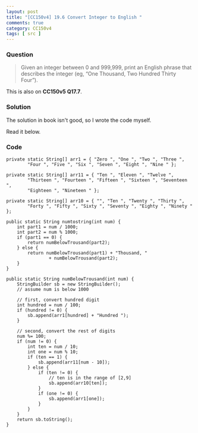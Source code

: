 ```yaml
---
layout: post
title: "[CC150v4] 19.6 Convert Integer to English "
comments: true
category: CC150v4
tags: [ src ]
---
```


### Question

> Given an integer between 0 and 999,999, print an English phrase that describes the integer (eg, “One Thousand, Two Hundred Thirty Four”). 

This is also on __CC150v5 Q17.7__. 

### Solution

The solution in book isn't good, so I wrote the code myself. 

Read it below. 

### Code

	private static String[] arr1 = { "Zero ", "One ", "Two ", "Three ",
			"Four ", "Five ", "Six ", "Seven ", "Eight ", "Nine " };

	private static String[] arr11 = { "Ten ", "Eleven ", "Twelve ",
			"Thirteen ", "Fourteen ", "Fifteen ", "Sixteen ", "Seventeen ",
			"Eighteen ", "Nineteen " };

	private static String[] arr10 = { "", "Ten ", "Twenty ", "Thirty ",
			"Forty ", "Fifty ", "Sixty ", "Seventy ", "Eighty ", "Ninety " };

	public static String numtostring(int num) {
		int part1 = num / 1000;
		int part2 = num % 1000;
		if (part1 == 0) {
			return numBelowTrousand(part2);
		} else {
			return numBelowTrousand(part1) + "Thousand, "
					+ numBelowTrousand(part2);
		}
	}

	public static String numBelowTrousand(int num) {
		StringBuilder sb = new StringBuilder();
		// assume num is below 1000

		// first, convert hundred digit
		int hundred = num / 100;
		if (hundred != 0) {
			sb.append(arr1[hundred] + "Hundred ");
		}

		// second, convert the rest of digits
		num %= 100;
		if (num != 0) {
			int ten = num / 10;
			int one = num % 10;
			if (ten == 1) {
				sb.append(arr11[num - 10]);
			} else {
				if (ten != 0) {
					// ten is in the range of [2,9]
					sb.append(arr10[ten]);
				}
				if (one != 0) {
					sb.append(arr1[one]);
				}
			}
		}
		return sb.toString();
	}
